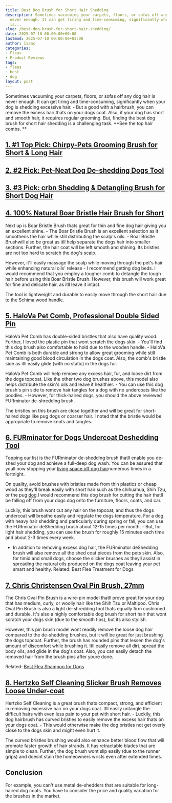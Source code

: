 ```yaml
---
title: Best Dog Brush for Short Hair Shedding
description: Sometimes vacuuming your carpets, floors, or sofas off any dog hair is
  never enough. It can get tiring and time-consuming, significantly when your dog
  is...
slug: /best-dog-brush-for-short-hair-shedding/
date: 2025-07-10 00:00:00+00:00
lastmod: 2025-07-10 00:00:00+03:00
author: Isaac
categories:
- Fleas
- Product Reviews
tags:
- fleas
- best
- dog
layout: post
---
```

Sometimes vacuuming your carpets, floors, or sofas off any dog hair is never enough. It can get tiring and time-consuming, significantly when your dog is shedding excessive hair. - But a good with a hairbrush, you can remove the excess hair thats on your dogs coat. Also, if your dog has short and smooth hair, it requires regular grooming. But, finding the best dog brush for short hair shedding is a challenging task. **See the top hair combs. **

##  [1. #1 Top Pick: Chirpy-Pets Grooming Brush for Short & Long Hair](https://www.amazon.com/dp/B0178VW3PS/?tag=p-policy-20)

##  [2. #2 Pick: Pet-Neat Dog De-shedding Dogs Tool](https://www.amazon.com/dp/B01M5DS0Z7/?tag=p-policy-20)

##  [3. #3 Pick: crbn Shedding & Detangling Brush for Short Dog Hair](https://www.amazon.com/dp/B08C1LFPY4/?tag=p-policy-20)

##  [4. 100% Natural Boar Bristle Hair Brush for Short](https://www.amazon.com/dp/B00WNGH08O/?tag=p-policy-20)

Next up is Boar Bristle Brush thats great for thin and fine dog hair giving you an excellent shine. - The Boar Bristle Brush is an excellent selection as it smoothens the hair while still distributing the scalp's oils. - Boar Bristle Brushwill also be great as itll help separate the dogs hair into smaller sections. Further, the hair coat will be left smooth and shining. Its bristles are not too hard to scratch the dog's scalp.

However, it'll easily massage the scalp while moving through the pet's hair while enhancing natural oils' release - I recommend getting dog beds. I would recommend that you employ a tougher comb to detangle the tough hair before using this Boar Bristle Brush. However, this brush will work great for fine and delicate hair, as itll leave it intact.

The tool is lightweight and durable to easily move through the short hair due to the Schima wood handle.

##  [5. HaloVa Pet Comb, Professional Double Sided Pin](https://www.amazon.com/dp/B074M6BVJQ/?tag=p-policy-20)

HaloVa Pet Comb has double-sided bristles that also have quality wood. Further, I loved the plastic pin that wont scratch the dogs skin. - You'll find this dog brush also comfortable to hold due to the wooden handle. - HaloVa Pet Comb is both durable and strong to allow great grooming while still maintaining good blood circulation in the dogs coat. Also, the comb's bristle side as itll easily glide (with no static) in the dogs fur.

HaloVa Pet Comb will help remove any excess hair, fur, and loose dirt from the dogs topcoat. Like the other two dog brushes above, this model also helps distribute the skin's oils and leave it healthier. - You can use this dog brush's pin side to remove hair tangles for a dog with no undercoats like the poodles. - However, for thick-haired dogs, you should the above reviewed FURminator de-shredding brush.

The bristles on this brush are close together and will be great for short-haired dogs like pug dogs or coarser hair. I noted that the bristle would be appropriate to remove knots and tangles.

##  [6. FURminator for Dogs Undercoat Deshedding Tool](https://www.amazon.com/dp/B0040QW33W/?tag=p-policy-20)

Topping our list is the FURminator de-shedding brush thatll enable you de-shed your dog and achieve a full-deep dog wash. You can be assured that youll now stopping your [living space off dog hair](https://pestpolicy.com/can-[fleas](https://pestpolicy.com/best-cordless-vacuum-for-pet-hair/)-live-in-human-hair/)numerous times in a fortnight.

On quality, avoid brushes with bristles made from thin plastics or cheap wood as they'll break easily with short hair such as the chihuahua, Shih Tzu, or the pug [dog](https://pestpolicy.com/best-dog-backpack-carrier-for-hiking/).I would recommend this dog brush for cutting the hair thatll be falling off from your dogs dog onto the furniture, floors, coats, and car.

Luckily, this brush wont cut any hair on the topcoat, and thus the dogs undercoat will breathe easily and regulate the dogs temperature. For a dog with heavy hair shedding and particularly during spring or fall, you can use the FURminator deShedding brush about 12-15 times per month. - But, for light hair shedding, you can use the brush for roughly 15 minutes each time and about 2-3 times every week.

- In addition to removing excess dog hair, the FURminator deShedding brush will also remove all the shed coat pieces from the pets skin. Also, for timid and small dogs, choose the slicker brushes as theyll assist in spreading the natural oils produced on the dogs coat leaving your pet smart and healthy. Related: Best Flea Treatment for Dogs

##  [7. Chris Christensen Oval Pin Brush, 27mm](https://www.amazon.com/dp/B000ES6DJ0/?tag=p-policy-20)

The Chris Oval Pin Brush is a wire-pin model thatll prove great for your dog that has medium, curly, or woolly hair like the Shih Tzu or Maltipoo. Chris Oval Pin Brush is also a light de-shredding tool thats equally firm cushioned and durable. It's also a highly comfortable dog brush for short hair that wont scratch your dogs skin (due to the smooth tips), but its also stylish.

However, this pin brush model wont readily remove the loose dog hair compared to the de-shedding brushes, but it will be great for just brushing the dogs topcoat. Further, the brush has rounded pins that lessen the dog's amount of discomfort while brushing it. Itll easily remove all dirt, spread the body oils, and glide in the dog's coat. Also, you can easily detach the removed hair from the brush pins after youre done.

Related: [Best Flea Shampoo for Dogs](https://pestpolicy.com/best-flea-shampoo-for-dogs/)

##  [8. Hertzko Self Cleaning Slicker Brush  Removes Loose Under-coat](https://www.amazon.com/dp/B00ZGPI3OY/?tag=p-policy-20)

Hertzko Self Cleaning is a great brush thats compact, strong, and efficient in removing excessive hair on your dogs coat. Itll easily untangle the difficult hairs with even less pain to your pet with short hair. - Luckily, this dog hairbrush has curved bristles to easily remove the excess hair thats on your dogs coat. - This would otherwise make the dog bristles not get overly close to the dogs skin and might even hurt it.

The curved bristles brushing would also enhance better blood flow that will promote faster growth of hair strands. It has retractable blades that are simple to clean. Further, the dog brush wont slip easily (due to the runner grips) and doesnt stain the homeowners wrists even after extended times.

##  Conclusion

For example, you can't use metal de-shedders that are suitable for long-haired dog coats. You have to consider the price and quality variation for the brushes in the market.
